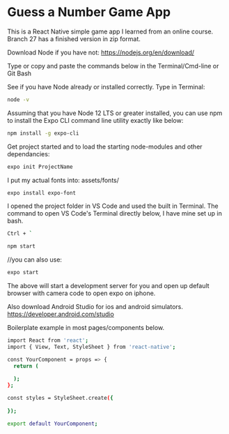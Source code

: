 # Guess a Number Game App

This is a React Native simple game app I learned from an online course. Branch 27 has a finished version in zip format.

Download Node if you have not:
https://nodejs.org/en/download/

Type or copy and paste the commands below in the Terminal/Cmd-line or Git Bash

See if you have Node already or installed correctly. Type in Terminal:

```bash
node -v
```

Assuming that you have Node 12 LTS or greater installed, you can use npm to install the Expo CLI command line utility exactly like below:

```bash
npm install -g expo-cli
```

Get project started and to load the starting node-modules and other dependancies:

```bash
expo init ProjectName
```

 I put my actual fonts into: assets/fonts/

```bash
expo install expo-font
```

I opened the project folder in VS Code and used the built in Terminal. The command to open VS Code's Terminal directly below, I have mine set up in bash.

```bash
Ctrl + `
```

```bash
npm start 
```

//you can also use: 

```bash
expo start
```

The above will start a development server for you and open up default browser with camera code to open expo on iphone.

Also download Android Studio for ios and android simulators.
https://developer.android.com/studio

Boilerplate example in most pages/components below.

```bash
import React from 'react';
import { View, Text, StyleSheet } from 'react-native';

const YourComponent = props => {
  return (
    
  );
};

const styles = StyleSheet.create({
  
});

export default YourComponent;
```
